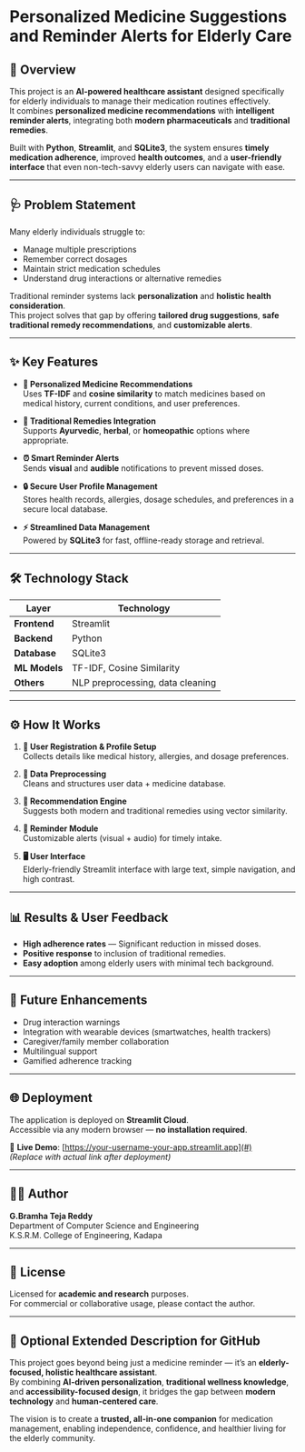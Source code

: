 # Personalized Medicine Suggestions and Reminder Alerts for Elderly Care

## 📌 Overview
This project is an **AI-powered healthcare assistant** designed specifically for elderly individuals to manage their medication routines effectively.  
It combines **personalized medicine recommendations** with **intelligent reminder alerts**, integrating both **modern pharmaceuticals** and **traditional remedies**.  

Built with **Python**, **Streamlit**, and **SQLite3**, the system ensures **timely medication adherence**, improved **health outcomes**, and a **user-friendly interface** that even non-tech-savvy elderly users can navigate with ease.

---

## 🩺 Problem Statement
Many elderly individuals struggle to:
- Manage multiple prescriptions
- Remember correct dosages
- Maintain strict medication schedules
- Understand drug interactions or alternative remedies

Traditional reminder systems lack **personalization** and **holistic health consideration**.  
This project solves that gap by offering **tailored drug suggestions**, **safe traditional remedy recommendations**, and **customizable alerts**.

---

## ✨ Key Features

- **💊 Personalized Medicine Recommendations**  
  Uses **TF-IDF** and **cosine similarity** to match medicines based on medical history, current conditions, and user preferences.

- **🌿 Traditional Remedies Integration**  
  Supports **Ayurvedic**, **herbal**, or **homeopathic** options where appropriate.

- **⏰ Smart Reminder Alerts**  
  Sends **visual** and **audible** notifications to prevent missed doses.

- **🔒 Secure User Profile Management**  
  Stores health records, allergies, dosage schedules, and preferences in a secure local database.

- **⚡ Streamlined Data Management**  
  Powered by **SQLite3** for fast, offline-ready storage and retrieval.

---

## 🛠️ Technology Stack

| Layer         | Technology |
|---------------|------------|
| **Frontend**  | Streamlit |
| **Backend**   | Python |
| **Database**  | SQLite3 |
| **ML Models** | TF-IDF, Cosine Similarity |
| **Others**    | NLP preprocessing, data cleaning |

---

## ⚙️ How It Works

1. **👤 User Registration & Profile Setup**  
   Collects details like medical history, allergies, and dosage preferences.

2. **🧹 Data Preprocessing**  
   Cleans and structures user data + medicine database.

3. **🤖 Recommendation Engine**  
   Suggests both modern and traditional remedies using vector similarity.

4. **🔔 Reminder Module**  
   Customizable alerts (visual + audio) for timely intake.

5. **🖥 User Interface**  
   Elderly-friendly Streamlit interface with large text, simple navigation, and high contrast.

---

## 📊 Results & User Feedback
- **High adherence rates** — Significant reduction in missed doses.
- **Positive response** to inclusion of traditional remedies.
- **Easy adoption** among elderly users with minimal tech background.

---

## 🚀 Future Enhancements
- Drug interaction warnings  
- Integration with wearable devices (smartwatches, health trackers)  
- Caregiver/family member collaboration  
- Multilingual support  
- Gamified adherence tracking

---

## 🌐 Deployment
The application is deployed on **Streamlit Cloud**.  
Accessible via any modern browser — **no installation required**.

🔗 **Live Demo**: [https://your-username-your-app.streamlit.app](#)  
*(Replace with actual link after deployment)*

---

## 👨‍💻 Author
**G.Bramha Teja Reddy**  
Department of Computer Science and Engineering  
K.S.R.M. College of Engineering, Kadapa

---

## 📜 License
Licensed for **academic and research** purposes.  
For commercial or collaborative usage, please contact the author.

---

## 📝 Optional Extended Description for GitHub
This project goes beyond being just a medicine reminder — it’s an **elderly-focused, holistic healthcare assistant**.  
By combining **AI-driven personalization**, **traditional wellness knowledge**, and **accessibility-focused design**, it bridges the gap between **modern technology** and **human-centered care**.  

The vision is to create a **trusted, all-in-one companion** for medication management, enabling independence, confidence, and healthier living for the elderly community.

